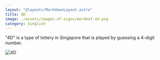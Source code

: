 ```yaml
---
layout: "@layouts/MarkdownLayout.astro"
title: 4D
image: ./assets/images-of-signs/merdeaf-4d.png
category: Singlish
---
```


"4D" is a type of lottery in Singapore
that is played by guessing a 4-digit number.

![4D](@signs/merdeaf-4d.png)
